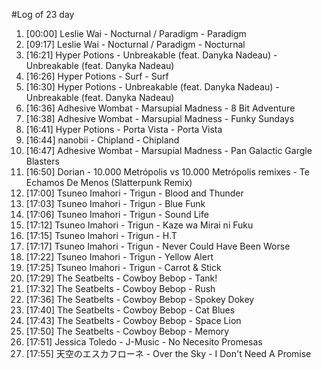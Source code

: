 #Log of 23 day

1. [00:00] Leslie Wai - Nocturnal / Paradigm - Paradigm
1. [09:17] Leslie Wai - Nocturnal / Paradigm - Nocturnal
1. [16:21] Hyper Potions - Unbreakable (feat. Danyka Nadeau) - Unbreakable (feat. Danyka Nadeau)
1. [16:26] Hyper Potions - Surf - Surf
1. [16:30] Hyper Potions - Unbreakable (feat. Danyka Nadeau) - Unbreakable (feat. Danyka Nadeau)
1. [16:36] Adhesive Wombat - Marsupial Madness - 8 Bit Adventure
1. [16:38] Adhesive Wombat - Marsupial Madness - Funky Sundays
1. [16:41] Hyper Potions - Porta Vista - Porta Vista
1. [16:44] nanobii - Chipland - Chipland
1. [16:47] Adhesive Wombat - Marsupial Madness - Pan Galactic Gargle Blasters
1. [16:50] Dorian - 10.000 Metrópolis vs 10.000 Metrópolis remixes - Te Echamos De Menos (Slatterpunk Remix)
1. [17:00] Tsuneo Imahori - Trigun - Blood and Thunder
1. [17:03] Tsuneo Imahori - Trigun - Blue Funk
1. [17:06] Tsuneo Imahori - Trigun - Sound Life
1. [17:12] Tsuneo Imahori - Trigun - Kaze wa Mirai ni Fuku
1. [17:15] Tsuneo Imahori - Trigun - H.T
1. [17:17] Tsuneo Imahori - Trigun - Never Could Have Been Worse
1. [17:22] Tsuneo Imahori - Trigun - Yellow Alert
1. [17:25] Tsuneo Imahori - Trigun - Carrot & Stick
1. [17:29] The Seatbelts - Cowboy Bebop - Tank!
1. [17:32] The Seatbelts - Cowboy Bebop - Rush
1. [17:36] The Seatbelts - Cowboy Bebop - Spokey Dokey
1. [17:40] The Seatbelts - Cowboy Bebop - Cat Blues
1. [17:43] The Seatbelts - Cowboy Bebop - Space Lion
1. [17:50] The Seatbelts - Cowboy Bebop - Memory
1. [17:51] Jessica Toledo - J-Music - No Necesito Promesas
1. [17:55] 天空のエスカフローネ - Over the Sky - I Don't Need A Promise
